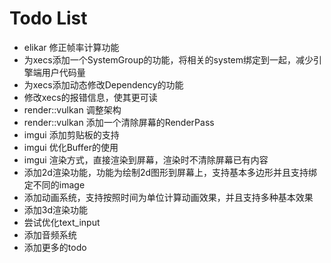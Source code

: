 # Todo List
* elikar 修正帧率计算功能
* 为xecs添加一个SystemGroup的功能，将相关的system绑定到一起，减少引擎端用户代码量
* 为xecs添加动态修改Dependency的功能
* 修改xecs的报错信息，使其更可读
* render::vulkan 调整架构
* render::vulkan 添加一个清除屏幕的RenderPass
* imgui 添加剪贴板的支持
* imgui 优化Buffer的使用
* imgui 渲染方式，直接渲染到屏幕，渲染时不清除屏幕已有内容
* 添加2d渲染功能，功能为绘制2d图形到屏幕上，支持基本多边形并且支持绑定不同的image
* 添加动画系统，支持按照时间为单位计算动画效果，并且支持多种基本效果
* 添加3d渲染功能
* 尝试优化text_input
* 添加音频系统
* 添加更多的todo

